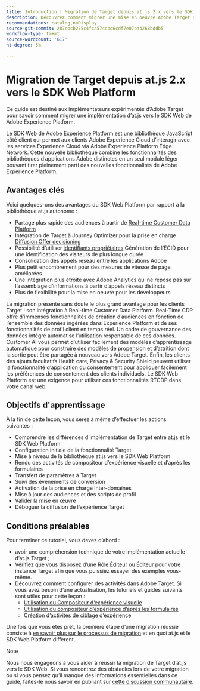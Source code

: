 ```yaml
---
title: Introduction | Migration de Target depuis at.js 2.x vers le SDK Web
description: Découvrez comment migrer une mise en oeuvre Adobe Target d’at.js 2.x vers le SDK Web Adobe Experience Platform. Les rubriques incluent le chargement de la bibliothèque JavaScript, l’envoi de paramètres, les activités de rendu et d’autres légendes à noter.
recommendations: catalog,noDisplay
source-git-commit: 287ebcb275c4fca574dbd6cdf7e07ba4268bddb5
workflow-type: tm+mt
source-wordcount: '617'
ht-degree: 5%

---
```


# Migration de Target depuis at.js 2.x vers le SDK Web Platform

Ce guide est destiné aux implémentateurs expérimentés d’Adobe Target pour savoir comment migrer une implémentation d’at.js vers le SDK Web de Adobe Experience Platform.

Le SDK Web de Adobe Experience Platform est une bibliothèque JavaScript côté client qui permet aux clients Adobe Experience Cloud d’interagir avec les services Experience Cloud via Adobe Experience Platform Edge Network. Cette nouvelle bibliothèque combine les fonctionnalités des bibliothèques d’applications Adobe distinctes en un seul module léger pouvant tirer pleinement parti des nouvelles fonctionnalités de Adobe Experience Platform.

## Avantages clés

Voici quelques-uns des avantages du SDK Web Platform par rapport à la bibliothèque at.js autonome :

* Partage plus rapide des audiences à partir de [Real-time Customer Data Platform](https://experienceleague.adobe.com/docs/platform-learn/tutorials/experience-cloud/next-hit-personalization.html?lang=fr)
* Intégration de Target à Journey Optimizer pour la prise en charge [Diffusion Offer decisioning](https://experienceleague.adobe.com/docs/target/using/integrate/ajo/offer-decision.html)
* Possibilité d’utiliser [identifiants propriétaires](https://experienceleague.adobe.com/docs/platform-learn/data-collection/edge-network/generate-first-party-device-ids.html?lang=fr) Génération de l’ECID pour une identification des visiteurs de plus longue durée
* Consolidation des appels réseau entre les applications Adobe
* Plus petit encombrement pour des mesures de vitesse de page améliorées
* Une intégration plus étroite avec Adobe Analytics qui ne repose pas sur l’assemblage d’informations à partir d’appels réseau distincts
* Plus de flexibilité pour la mise en oeuvre pour les développeurs

La migration présente sans doute le plus grand avantage pour les clients Target : son intégration à Real-time Customer Data Platform. Real-Time CDP offre d’immenses fonctionnalités de création d’audiences en fonction de l’ensemble des données ingérées dans Experience Platform et de ses fonctionnalités de profil client en temps réel. Un cadre de gouvernance des données intégré automatise l’utilisation responsable de ces données. Customer AI vous permet d’utiliser facilement des modèles d’apprentissage automatique pour construire des modèles de propension et d’attrition dont la sortie peut être partagée à nouveau vers Adobe Target. Enfin, les clients des ajouts facultatifs Health care, Privacy &amp; Security Shield peuvent utiliser la fonctionnalité d’application du consentement pour appliquer facilement les préférences de consentement des clients individuels. Le SDK Web Platform est une exigence pour utiliser ces fonctionnalités RTCDP dans votre canal web.

## Objectifs d&#39;apprentissage

À la fin de cette leçon, vous serez à même d’effectuer les actions suivantes :

* Comprendre les différences d’implémentation de Target entre at.js et le SDK Web Platform
* Configuration initiale de la fonctionnalité Target
* Mise à niveau de la bibliothèque at.js vers le SDK Web Platform
* Rendu des activités de compositeur d’expérience visuelle et d’après les formulaires
* Transfert de paramètres à Target
* Suivi des événements de conversion
* Activation de la prise en charge inter-domaines
* Mise à jour des audiences et des scripts de profil
* Valider la mise en œuvre
* Déboguer la diffusion de l’expérience Target


## Conditions préalables

Pour terminer ce tutoriel, vous devez d’abord :

* avoir une compréhension technique de votre implémentation actuelle d’at.js Target ;
* Vérifiez que vous disposez d’une [Rôle Éditeur ou Éditeur](https://experienceleague.adobe.com/docs/target/using/administer/manage-users/enterprise/properties-overview.html#section_8C425E43E5DD4111BBFC734A2B7ABC80) pour votre instance Target afin que vous puissiez essayer des exemples vous-même.
* Découvrez comment configurer des activités dans Adobe Target. Si vous avez besoin d’une actualisation, les tutoriels et guides suivants sont utiles pour cette leçon :
   * [Utilisation du Compositeur d’expérience visuelle](https://experienceleague.adobe.com/docs/target-learn/tutorials/experiences/use-the-visual-experience-composer.html)
   * [Utilisation du compositeur d’expérience d’après les formulaires](https://experienceleague.adobe.com/docs/target-learn/tutorials/experiences/use-the-form-based-experience-composer.html)
   * [Création d’activités de ciblage d’expérience](https://experienceleague.adobe.com/docs/target-learn/tutorials/activities/create-experience-targeting-activities.html)

Une fois que vous êtes prêt, la première étape d’une migration réussie consiste à [en savoir plus sur le processus de migration](migration-overview.md) et en quoi at.js et le SDK Web Platform diffèrent.

>[!NOTE]
>
>Nous nous engageons à vous aider à réussir la migration de Target d’at.js vers le SDK Web. Si vous rencontrez des obstacles lors de votre migration ou si vous pensez qu’il manque des informations essentielles dans ce guide, faites-le nous savoir en publiant sur [cette discussion communautaire](https://experienceleaguecommunities.adobe.com/t5/adobe-experience-platform-data/tutorial-discussion-migrate-target-from-at-js-to-web-sdk/m-p/575587#M463).